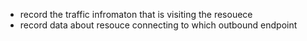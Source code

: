 - record the traffic infromaton that is visiting the resouece 
- record data about resouce connecting to which outbound endpoint 